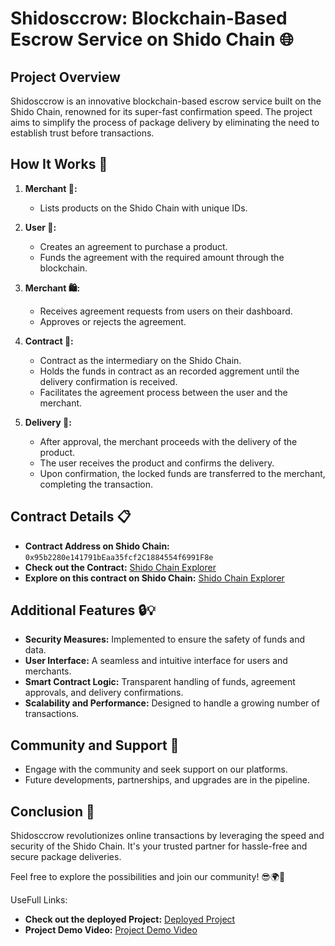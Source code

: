 # Shidosccrow: Blockchain-Based Escrow Service on Shido Chain 🌐

## Project Overview

Shidosccrow is an innovative blockchain-based escrow service built on the Shido Chain, renowned for its super-fast confirmation speed. The project aims to simplify the process of package delivery by eliminating the need to establish trust before transactions.

## How It Works 🔄

1. **Merchant 🛒:**
   - Lists products on the Shido Chain with unique IDs.

2. **User 🧑:**
   - Creates an agreement to purchase a product.
   - Funds the agreement with the required amount through the blockchain.

3. **Merchant 🛍️:**
   - Receives agreement requests from users on their dashboard.
   - Approves or rejects the agreement.

4. **Contract 📜:**
   - Contract as the intermediary on the Shido Chain.
   - Holds the funds in contract as an recorded aggrement until the delivery confirmation is received.
   - Facilitates the agreement process between the user and the merchant.

5. **Delivery 🚚:**
   - After approval, the merchant proceeds with the delivery of the product.
   - The user receives the product and confirms the delivery.
   - Upon confirmation, the locked funds are transferred to the merchant, completing the transaction.

## Contract Details 📋

- **Contract Address on Shido Chain:** `0x95b2280e141791bEaa35fcf2C1884554f6991F8e`
- **Check out the Contract:** [Shido Chain Explorer](https://thirdweb.com/shido/0x95b2280e141791bEaa35fcf2C1884554f6991F8e)
- **Explore on this contract on Shido Chain:** [Shido Chain Explorer](https://shidoscan.com/contract/0x95b2280e141791bEaa35fcf2C1884554f6991F8e)

## Additional Features 🔒💡

- **Security Measures:** Implemented to ensure the safety of funds and data.
- **User Interface:** A seamless and intuitive interface for users and merchants.
- **Smart Contract Logic:** Transparent handling of funds, agreement approvals, and delivery confirmations.
- **Scalability and Performance:** Designed to handle a growing number of transactions.

## Community and Support 🤝

- Engage with the community and seek support on our platforms.
- Future developments, partnerships, and upgrades are in the pipeline.

## Conclusion 🌟

Shidosccrow revolutionizes online transactions by leveraging the speed and security of the Shido Chain. It's your trusted partner for hassle-free and secure package deliveries.

Feel free to explore the possibilities and join our community! 😎🌍🚀

UseFull Links:
   - **Check out the deployed Project:** [Deployed Project](https://shidoscrow.vercel.app/)
   - **Project Demo Video:** [Project Demo Video](https://youtu.be/9SMJdDFACms) 
